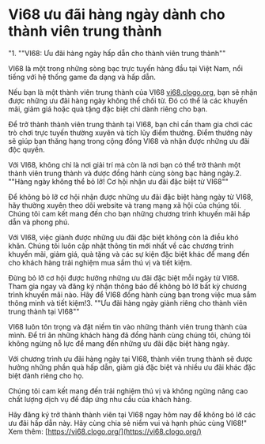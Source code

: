 # Vi68 ưu đãi hàng ngày dành cho thành viên trung thành
"1. ""VI68: Ưu đãi hàng ngày hấp dẫn cho thành viên trung thành""

VI68 là một trong những sòng bạc trực tuyến hàng đầu tại Việt Nam, nổi tiếng với hệ thống game đa dạng và hấp dẫn.

Nếu bạn là một thành viên trung thành của VI68 [vi68.clogo.org](https://vi68.clogo.org), bạn sẽ nhận được những ưu đãi hàng ngày không thể chối từ. Đó có thể là các khuyến mãi, giảm giá hoặc quà tặng đặc biệt chỉ dành riêng cho bạn.

Để trở thành thành viên trung thành tại VI68, bạn chỉ cần tham gia chơi các trò chơi trực tuyến thường xuyên và tích lũy điểm thưởng. Điểm thưởng này sẽ giúp bạn thăng hạng trong cộng đồng VI68 và nhận được những ưu đãi độc quyền.

Với VI68, không chỉ là nơi giải trí mà còn là nơi bạn có thể trở thành một thành viên trung thành và được đồng hành cùng sòng bạc hàng ngày.2. ""Hàng ngày không thể bỏ lỡ! Cơ hội nhận ưu đãi đặc biệt từ VI68""

Để không bỏ lỡ cơ hội nhận được những ưu đãi đặc biệt hàng ngày từ VI68, hãy thường xuyên theo dõi website và trang mạng xã hội của chúng tôi. Chúng tôi cam kết mang đến cho bạn những chương trình khuyến mãi hấp dẫn và phong phú.

Với VI68, việc giành được những ưu đãi đặc biệt không còn là điều khó khăn. Chúng tôi luôn cập nhật thông tin mới nhất về các chương trình khuyến mãi, giảm giá, quà tặng và các sự kiện đặc biệt khác để mang đến cho khách hàng trải nghiệm mua sắm thú vị và tiết kiệm.

Đừng bỏ lỡ cơ hội được hưởng những ưu đãi đặc biệt mỗi ngày từ VI68. Tham gia ngay và đăng ký nhận thông báo để không bỏ lỡ bất kỳ chương trình khuyến mãi nào. Hãy để VI68 đồng hành cùng bạn trong việc mua sắm thông minh và tiết kiệm!3. ""Ưu đãi hàng ngày giành riêng cho thành viên trung thành tại VI68""

VI68 luôn tôn trọng và đặt niềm tin vào những thành viên trung thành của mình. Để tri ân những khách hàng đã đồng hành cùng chúng tôi, chúng tôi không ngừng nỗ lực để mang đến những ưu đãi đặc biệt hàng ngày.

Với chương trình ưu đãi hàng ngày tại VI68, thành viên trung thành sẽ được hưởng những phần quà hấp dẫn, giảm giá đặc biệt và nhiều ưu đãi khác đặc biệt dành riêng cho họ.

Chúng tôi cam kết mang đến trải nghiệm thú vị và không ngừng nâng cao chất lượng dịch vụ để đáp ứng nhu cầu của khách hàng.

Hãy đăng ký trở thành thành viên tại VI68 ngay hôm nay để không bỏ lỡ các ưu đãi hấp dẫn này. Hãy cùng chia sẻ niềm vui và hạnh phúc cùng VI68!"
Xem thêm: [https://vi68.clogo.org/](https://vi68.clogo.org/)